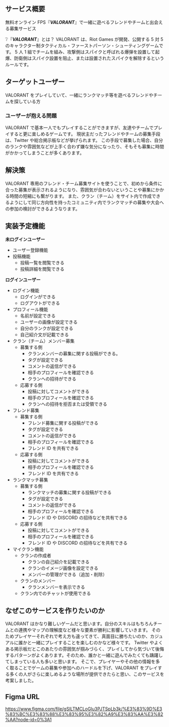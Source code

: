 ## サービス概要

無料オンライン FPS『**_VALORANT_**』で一緒に遊べるフレンドやチームと出会える募集サービス

❔『**_VALORANT_**』とは？
VALORANT は、Riot Games が開発、公開する 5 対 5 のキャラクター制タクティカル・ファーストパーソン・シューティングゲームです。
5 人 1 組でチームを組み、攻撃側はスパイクと呼ばれる爆弾を設置して起爆、防衛側はスパイク設置を阻止、または設置されたスパイクを解除するというルールです。

## ターゲットユーザー

VALORANT をプレイしていて、一緒にランクマッチ等を遊べるフレンドやチームを探している方

### ユーザーが抱える問題

VALORANT で基本一人でもプレイすることができますが、友達やチームでプレイすると更に楽しめるゲームです。
現状主だったフレンドやチームの募集手段は、Twitter や総合掲示板などが挙げられます。
この手段で募集した場合、自分のランクや雰囲気などが上手く合わず嫌な気分になったり、そもそも募集に時間がかかってしまうことが多くあります。

## 解決策

VALORANT 専用のフレンド・チーム募集サイトを使うことで、初めから条件に合った募集が表示されるようになり、雰囲気が合わないということや募集にかかる時間の短縮にも繋がります。
また、クラン（チーム）をサイト内で作成できるようにして同じ方向性を持ったコミュニティ内でランクマッチの募集や大会への参加の検討ができるようなります。

## 実装予定機能

**未ログインユーザー**

- ユーザー登録機能
- 投稿機能
  - 投稿一覧を閲覧できる
  - 投稿詳細を閲覧できる

**ログインユーザー**

- ログイン機能
  - ログインができる
  - ログアウトができる
- プロフィール機能
  - 名前が設定できる
  - ユーザーの画像が設定できる
  - 自分のランクが設定できる
  - 自己紹介文が記載できる
- クラン（チーム）メンバー募集
  - 募集する側
    - クランメンバーの募集に関する投稿ができる。
    - タグが設定できる
    - コメントの返信ができる
    - 相手のプロフィールを確認できる
    - クランへの招待ができる
  - 応募する側
    - 投稿に対してコメントができる
    - 相手のプロフィールを確認できる
    - クランへの招待を拒否または受領できる
- フレンド募集
  - 募集する側
    - フレンド募集に関する投稿ができる
    - タグが設定できる
    - コメントの返信ができる
    - 相手のプロフィールを確認できる
    - フレンド ID を共有できる
  - 応募する側
    - 投稿に対してコメントができる
    - 相手のプロフィールを確認できる
    - フレンド ID を共有できる
- ランクマッチ募集
  - 募集する側
    - ランクマッチの募集に関する投稿ができる
    - タグが設定できる
    - コメントの返信ができる
    - 相手のプロフィールを確認できる
    - フレンド ID や DISCORD の招待などを共有できる
  - 応募する側
    - 投稿に対してコメントができる
    - 相手のプロフィールを確認できる
    - フレンド ID や DISCORD の招待などを共有できる
- マイクラン機能
  - クランの作成者
    - クランの自己紹介を記載できる
    - クランのイメージ画像を設定できる
    - メンバーの管理ができる（追加・削除）
  - クランのメンバー
    - クランメンバーを表示できる
  - クラン内でのチャットが使用できる

## なぜこのサービスを作りたいのか

VALORANT はかなり難しいゲームだと思います。自分のスキルはもちろんチームとの連携やマップの理解度など様々な要素が勝利に影響していきます。
そのためプレイヤーそれぞれで考え方も違ってきて、真面目に勝ちたいのか、カジュアルに誰かと一緒にプレイすることを楽しむのかなど様々です。
Twitter やよくある掲示板だとこのあたりの雰囲気が掴みづらく、プレイしてから気づいて後悔するパターンがよくあります。そのため、誰かと一緒に遊んでみたくても躊躇してしまっている人も多いと思います。
そこで、プレイヤーやその他の情報を多く取ることでゲームの募集や参加へのハードルを下げ、VALORANT をプレイする多くの人がさらに楽しめるような場所が提供できたらと思い、このサービスを考案しました。

## Figma URL
https://www.figma.com/file/gSILTMCLoGlu3PJTSpLb3k/%E3%83%9D%E3%83%BC%E3%83%88%E3%83%95%E3%82%A9%E3%83%AA%E3%82%AA?node-id=0%3A1
